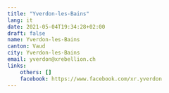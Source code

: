 ```yaml
---
title: "Yverdon-les-Bains"
lang: it
date: 2021-05-04T19:34:28+02:00
draft: false
name: Yverdon-les-Bains
canton: Vaud
city: Yverdon-les-Bains
email: yverdon@xrebellion.ch
links:
    others: []
    facebook: https://www.facebook.com/xr.yverdon
---
```


